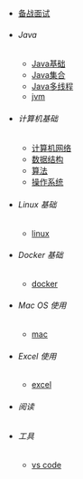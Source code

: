 
* [备战面试](./docs/a-1备战面试.md)
* ###### Java

  * [Java基础](./docs/b-1面试题总结-Java基础.md)
  * [Java集合](./docs/b-2Java集合.md)
  * [Java多线程](./docs/b-3Java多线程.md)
  * [jvm](./docs/b-4jvm.md)
* ###### 计算机基础
  
  * [计算机网络](./docs/c-1计算机网络.md)
  * [数据结构](./docs/c-2数据结构.md)
  * [算法](./docs/c-3算法.md)
  * [操作系统](./docs/c-4操作系统.md)


- ###### Linux 基础

  - [linux](./docs/linux/linux.md)

- ###### Docker 基础

  * [docker](./docs/docker/docker.md)

- ###### Mac OS 使用

  - [mac](./docs/mac/mac.md)

- ###### Excel 使用

  - [excel](./docs/excel/excel.md)

- ###### 阅读

- ###### 工具

  - [vs code](./docs/tools/vscode.md)

